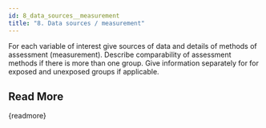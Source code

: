 ```yaml
---
id: 8_data_sources__measurement
title: "8. Data sources / measurement"
---
```

For each variable of interest give sources of data and details of methods of assessment (measurement). Describe comparability of assessment methods if there is more than one group. Give information separately for for exposed and unexposed groups if applicable.

## Read More

{readmore}